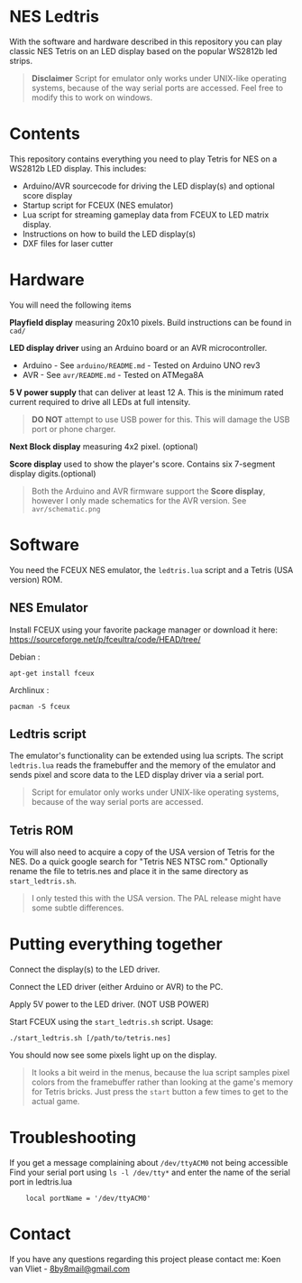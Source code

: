﻿# NES Ledtris
With the software and hardware described in this repository you can play classic NES Tetris on an LED display based on the popular WS2812b led strips.


>__Disclaimer__ Script for emulator only works under UNIX-like operating systems, because of the way serial ports are accessed. Feel free to modify this to work on windows.

# Contents
This repository contains everything you need to play Tetris for NES on a WS2812b
LED display. This includes:

- Arduino/AVR sourcecode for driving the LED display(s) and optional score display
- Startup script for FCEUX (NES emulator)
- Lua script for streaming gameplay data from FCEUX to LED matrix display.
- Instructions on how to build the LED display(s)
- DXF files for laser cutter

# Hardware
You will need the following items

__Playfield display__ measuring 20x10 pixels. Build instructions can be found in `cad/`

__LED display driver__ using an Arduino board or an AVR microcontroller.
 * Arduino - See `arduino/README.md` - Tested on Arduino UNO rev3
 * AVR - See `avr/README.md` - Tested on ATMega8A

__5 V power supply__ that can deliver at least 12 A. This is the minimum rated current required to drive all LEDs at full intensity.

> __DO NOT__ attempt to use USB power for this. This will damage the USB port or phone charger.

__Next Block display__ measuring 4x2 pixel. (optional)

__Score display__ used to show the player's score. Contains six 7-segment display digits.(optional)

> Both the Arduino and AVR firmware support the __Score display__, however I only made schematics for the AVR version. See `avr/schematic.png`

# Software
You need the FCEUX NES emulator, the `ledtris.lua` script and a Tetris (USA version) ROM.

## NES Emulator
Install FCEUX using your favorite package manager or download it here:
https://sourceforge.net/p/fceultra/code/HEAD/tree/

 Debian : 
 ```
 apt-get install fceux
 ```

 Archlinux : 
 ```
 pacman -S fceux
 ```

## Ledtris script
The emulator's functionality can be extended using lua scripts. The script `ledtris.lua` reads the framebuffer and the memory of the emulator and sends pixel and score data to the LED display driver via a serial port. 
> Script for emulator only works under UNIX-like operating systems, because of the way serial ports are accessed. 
## Tetris ROM
You will also need to acquire a copy of the USA version of Tetris for the NES.
Do a quick google search for "Tetris NES NTSC rom." 
Optionally rename the file to tetris.nes and place it in the same directory as `start_ledtris.sh`.

>I only tested this with the USA version. The PAL release might have some subtle differences.

# Putting everything together
Connect the display(s) to the LED driver.

Connect the LED driver (either Arduino or AVR) to the PC.

Apply 5V power to the LED driver. (NOT USB POWER)

Start FCEUX using the `start_ledtris.sh` script.
Usage:
```
./start_ledtris.sh [/path/to/tetris.nes]
```
You should now see some pixels light up on the display. 
> It looks a bit weird in the menus, because the lua script samples pixel colors 
> from the framebuffer rather than looking at the game's memory for Tetris bricks.
> Just press the `start` button a few times to get to the actual game.

# Troubleshooting
If you get a message complaining about `/dev/ttyACM0` not being accessible 
Find your serial port using `ls -l /dev/tty*` and enter the name of 
the serial port in ledtris.lua
```
	local portName = '/dev/ttyACM0'
```

# Contact
If you have any questions regarding this project please contact me: 
Koen van Vliet - <8by8mail@gmail.com>
